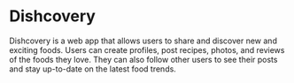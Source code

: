 # Dishcovery

Dishcovery is a web app that allows users to share and discover new and exciting foods. Users can create profiles, post recipes, photos, and reviews of the foods they love. They can also follow other users to see their posts and stay up-to-date on the latest food trends.
